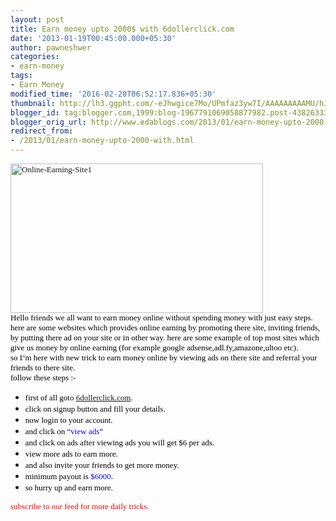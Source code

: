 ```yaml
---
layout: post
title: Earn money upto 2000$ with 6dollerclick.com
date: '2013-01-19T00:45:00.000+05:30'
author: pawneshwer
categories:
- earn-money
tags:
- Earn Money
modified_time: '2016-02-20T06:52:17.836+05:30'
thumbnail: http://lh3.ggpht.com/-eJhwgice7Mo/UPmfaz3yw7I/AAAAAAAAAMU/hJPpbNLewv0/s72-c/Online-Earning-Site1_thumb.jpg?imgmax=800
blogger_id: tag:blogger.com,1999:blog-1967791069058877982.post-4382633393522658223
blogger_orig_url: http://www.edablogs.com/2013/01/earn-money-upto-2000-with.html
redirect_from:
- /2013/01/earn-money-upto-2000-with.html
---
```


<div dir="ltr" style="text-align: left;" trbidi="on"><span style="color: black; font-family: Verdana; font-size: small;"><a href="http://lh3.ggpht.com/-b8TljygR3g8/UPmfZDCx4rI/AAAAAAAAAMQ/wj0T-eTsti8/s1600-h/Online-Earning-Site1%25255B1%25255D.jpg"><img alt="Online-Earning-Site1" border="0" height="239" src="http://lh3.ggpht.com/-eJhwgice7Mo/UPmfaz3yw7I/AAAAAAAAAMU/hJPpbNLewv0/Online-Earning-Site1_thumb.jpg?imgmax=800" style="background-image: none; border-bottom: 0px; border-left: 0px; border-right: 0px; border-top: 0px; display: inline; padding-left: 0px; padding-right: 0px; padding-top: 0px;" title="Online-Earning-Site1" width="404" /></a></span><br /><span style="color: black; font-family: Verdana; font-size: small;">Hello friends we all want to earn money online without spending money with just easy steps. here are some websites which provides online earning by promoting there site, inviting friends, by putting there ad on your site or in other way. here are some example of top most sites which give us money by online earning (for example google adsense,adl.fy,amazone,ultoo etc).</span><br /><span style="color: black; font-family: Verdana; font-size: small;">so I’m here with new trick to earn money online by viewing ads on there site and referral your friends to there site.</span><br /><span style="color: black; font-family: Verdana; font-size: small;">follow these steps :-</span><br /><ul><li><span style="color: black; font-family: Verdana; font-size: small;">first of all goto <a href="http://www.sixdollarclick.com/index.php?ref=pawneshwer" target="_blank">6dollerclick.com</a>.</span> </li><li><span style="color: black; font-family: Verdana; font-size: small;">click on signup button and fill your details.</span> </li><li><span style="color: black; font-family: Verdana; font-size: small;">now login to your account.</span> </li><li><span style="color: black; font-family: Verdana; font-size: small;">and click on “<span style="color: blue;">view ads</span>”</span> </li><li><span style="color: black; font-family: Verdana; font-size: small;">and click on ads after viewing ads you will get $6 per ads.</span> </li><li><span style="color: black; font-family: Verdana; font-size: small;">view more ads to earn more.</span> </li><li><span style="color: black; font-family: Verdana; font-size: small;">and also invite your friends to get more money.</span> </li><li><span style="color: black; font-family: Verdana; font-size: small;">minimum payout is <span style="color: blue;">$6000</span>.</span> </li><li><span style="color: black; font-family: Verdana; font-size: small;">so hurry up and earn more.</span> </li></ul><span style="color: red; font-family: Verdana; font-size: small;">subscribe to our feed for more daily tricks.</span></div>